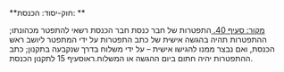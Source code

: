**חוק-יסוד: הכנסת: **

[מקור: סעיף 40. ](https://he.wikisource.org/wiki/%D7%97%D7%95%D7%A7-%D7%99%D7%A1%D7%95%D7%93:_%D7%94%D7%9B%D7%A0%D7%A1%D7%AA#%D7%A1%D7%A2%D7%99%D7%A3_40)
התפטרות של חבר כנסת
חבר הכנסת רשאי להתפטר מכהונתו; ההתפטרות תהיה בהגשה אישית של כתב התפטרות על ידי המתפטר ליושב ראש הכנסת, ואם נבצר ממנו להגישו אישית – על ידי משלוח בדרך שנקבעה בתקנון; כתב ההתפטרות יהיה חתום ביום ההגשה או המשלוח.ראוסעיף 15 לתקנון הכנסת.